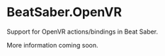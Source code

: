 # BeatSaber.OpenVR
Support for OpenVR actions/bindings in Beat Saber.

More information coming soon.
